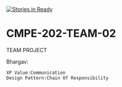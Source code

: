 [![Stories in Ready](https://badge.waffle.io/saurabhjain071993/CMPE-202-TEAM-02.png?label=ready&title=Ready)](https://waffle.io/saurabhjain071993/CMPE-202-TEAM-02)
# CMPE-202-TEAM-02
TEAM PROJECT

Bhargav:

	XP Value:Communication
	Design Pattern:Chain Of Responsibility
